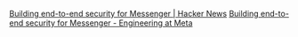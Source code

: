 
[Building end-to-end security for Messenger | Hacker News](https://news.ycombinator.com/item?id=38552789)
[Building end-to-end security for Messenger - Engineering at Meta](https://engineering.fb.com/2023/12/06/security/building-end-to-end-security-for-messenger/)

